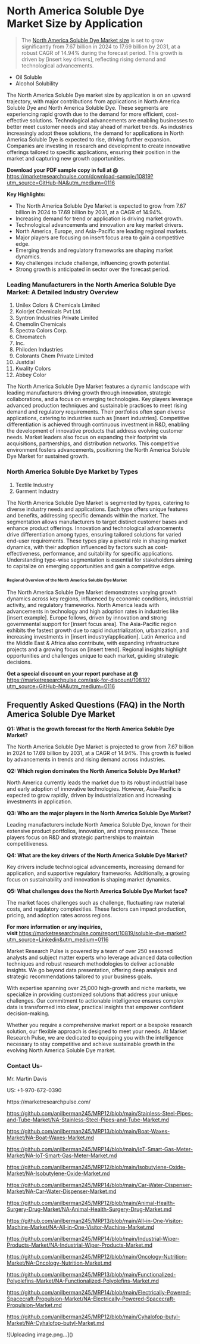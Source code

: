 <h1>North America Soluble Dye Market&nbsp;Size by Application</h1><blockquote><p>The <a href="https://marketresearchpulse.com/download-sample/10819?utm_source=GitHub-NA&amp;utm_medium=0116">North America Soluble Dye Market size</a> is set to grow significantly from 7.67 billion in 2024 to 17.69 billion by 2031, at a robust CAGR of 14.94% during the forecast period. This growth is driven by [insert key drivers], reflecting rising demand and technological advancements.</p></blockquote><ul><li>Oil Soluble<li> Alcohol Solubility</li></ul><p>The North America Soluble Dye market size by application is on an upward trajectory, with major contributions from applications in North America Soluble Dye and North America Soluble Dye. These segments are experiencing rapid growth due to the demand for more efficient, cost-effective solutions. Technological advancements are enabling businesses to better meet customer needs and stay ahead of market trends. As industries increasingly adopt these solutions, the demand for applications in North America Soluble Dye is expected to rise, driving further expansion. Companies are investing in research and development to create innovative offerings tailored to specific applications, ensuring their position in the market and capturing new growth opportunities.</p><p><strong>Download your PDF sample copy in full at @ </strong><a href="https://marketresearchpulse.com/download-sample/10819?utm_source=GitHub-NA&amp;utm_medium=0116">https://marketresearchpulse.com/download-sample/10819?utm_source=GitHub-NA&amp;utm_medium=0116</a></p><p><strong>Key Highlights: </strong></p><ul><li>The North America Soluble Dye Market is expected to grow from 7.67 billion in 2024 to 17.69 billion by 2031, at a CAGR of 14.94%.</li><li>Increasing demand for trend or application is driving market growth.</li><li>Technological advancements and innovation are key market drivers.</li><li>North America, Europe, and Asia-Pacific are leading regional markets.</li><li>Major players are focusing on insert focus area to gain a competitive edge.</li><li>Emerging trends and regulatory frameworks are shaping market dynamics.</li><li>Key challenges include challenge, influencing growth potential.</li><li>Strong growth is anticipated in sector over the forecast period.</li></ul><h3>Leading Manufacturers in the North America Soluble Dye Market: A Detailed Industry Overview</h3><ol><li>Unilex Colors & Chemicals Limited</li><li>Kolorjet Chemicals Pvt Ltd.</li><li>Syntron Industries Private Limited</li><li>Chemolin Chemicals</li><li>Spectra Colors Corp.</li><li>Chromatech</li><li>Inc.</li><li>Philoden Industries</li><li>Colorants Chem Private Limited</li><li>Justdial</li><li>Kwality Colors</li><li>Abbey Color</li></ol><div class="flex max-w-full flex-col flex-grow"><div class="min-h-8 text-message flex w-full flex-col items-end gap-2 whitespace-normal break-words [.text-message+&amp;]:mt-5" dir="auto" data-message-author-role="assistant" data-message-id="fd8432e4-4910-450d-b182-61b7bfb0a01f" data-message-model-slug="gpt-4o"><div class="flex w-full flex-col gap-1 empty:hidden first:pt-[3px]"><div class="markdown prose w-full break-words dark:prose-invert light"><p>The North America Soluble Dye Market features a dynamic landscape with leading manufacturers driving growth through innovation, strategic collaborations, and a focus on emerging technologies. Key players leverage advanced production techniques and sustainable practices to meet rising demand and regulatory requirements. Their portfolios often span diverse applications, catering to industries such as [insert industries]. Competitive differentiation is achieved through continuous investment in R&amp;D, enabling the development of innovative products that address evolving customer needs. Market leaders also focus on expanding their footprint via acquisitions, partnerships, and distribution networks. This competitive environment fosters advancements, positioning the North America Soluble Dye Market for sustained growth.</p></div></div></div></div><h3>North America Soluble Dye Market by Types</h3><ol><li>Textile Industry<li> Garment Industry</li></ol><div class="flex max-w-full flex-col flex-grow"><div class="min-h-8 text-message flex w-full flex-col items-end gap-2 whitespace-normal break-words [.text-message+&amp;]:mt-5" dir="auto" data-message-author-role="assistant" data-message-id="084470be-0bb7-4664-bddf-5156b4f41249" data-message-model-slug="gpt-4o-mini"><div class="flex w-full flex-col gap-1 empty:hidden first:pt-[3px]"><div class="markdown prose w-full break-words dark:prose-invert light"><p>The North America Soluble Dye Market is segmented by types, catering to diverse industry needs and applications. Each type offers unique features and benefits, addressing specific demands within the market. The segmentation allows manufacturers to target distinct customer bases and enhance product offerings. Innovation and technological advancements drive differentiation among types, ensuring tailored solutions for varied end-user requirements. These types play a pivotal role in shaping market dynamics, with their adoption influenced by factors such as cost-effectiveness, performance, and suitability for specific applications. Understanding type-wise segmentation is essential for stakeholders aiming to capitalize on emerging opportunities and gain a competitive edge.</p></div></div></div></div><h3><span style="font-size: 11px;">Regional Overview of the North America Soluble Dye Market</span></h3><div class="flex max-w-full flex-col flex-grow"><div class="min-h-8 text-message flex w-full flex-col items-end gap-2 whitespace-normal break-words [.text-message+&amp;]:mt-5" dir="auto" data-message-author-role="assistant" data-message-id="e9038762-ce64-4e30-91c9-9bd413514231" data-message-model-slug="gpt-4o-mini"><div class="flex w-full flex-col gap-1 empty:hidden first:pt-[3px]"><div class="markdown prose w-full break-words dark:prose-invert light"><p>The North America Soluble Dye Market demonstrates varying growth dynamics across key regions, influenced by economic conditions, industrial activity, and regulatory frameworks. North America leads with advancements in technology and high adoption rates in industries like [insert example]. Europe follows, driven by innovation and strong governmental support for [insert focus area]. The Asia-Pacific region exhibits the fastest growth due to rapid industrialization, urbanization, and increasing investments in [insert industry/application]. Latin America and the Middle East &amp; Africa also contribute, with expanding infrastructure projects and a growing focus on [insert trend]. Regional insights highlight opportunities and challenges unique to each market, guiding strategic decisions.</p></div></div></div></div><p><strong>Get a special discount on your report purchase at @ </strong><a href="https://marketresearchpulse.com/ask-for-discount/10819?utm_source=GitHub-NA&amp;utm_medium=0116">https://marketresearchpulse.com/ask-for-discount/10819?utm_source=GitHub-NA&amp;utm_medium=0116</a></p><h2>Frequently Asked Questions (FAQ) in the North America Soluble Dye Market</h2><p><strong>Q1: What is the growth forecast for the North America Soluble Dye Market?</strong></p><p>The North America Soluble Dye Market is projected to grow from 7.67 billion in 2024 to 17.69 billion by 2031, at a CAGR of 14.94%. This growth is fueled by advancements in trends and rising demand across industries.</p><p><strong>Q2: Which region dominates the North America Soluble Dye Market?</strong></p><p>North America currently leads the market due to its robust industrial base and early adoption of innovative technologies. However, Asia-Pacific is expected to grow rapidly, driven by industrialization and increasing investments in application.</p><p><strong>Q3: Who are the major players in the North America Soluble Dye Market?</strong></p><p>Leading manufacturers include North America Soluble Dye, known for their extensive product portfolios, innovation, and strong presence. These players focus on R&amp;D and strategic partnerships to maintain competitiveness.</p><p><strong>Q4: What are the key drivers of the North America Soluble Dye Market?</strong></p><p>Key drivers include technological advancements, increasing demand for application, and supportive regulatory frameworks. Additionally, a growing focus on sustainability and innovation is shaping market dynamics.</p><p><strong>Q5: What challenges does the North America Soluble Dye Market face?</strong></p><p>The market faces challenges such as challenge, fluctuating raw material costs, and regulatory complexities. These factors can impact production, pricing, and adoption rates across regions.</p><p><strong>For more information or any inquiries, visit&nbsp;</strong><a href="https://marketresearchpulse.com/report/10819/soluble-dye-market?utm_source=Linkedin&utm_medium=0116">https://marketresearchpulse.com/report/10819/soluble-dye-market?utm_source=Linkedin&utm_medium=0116</a></p><p>Market Research Pulse is powered by a team of over 250 seasoned analysts and subject matter experts who leverage advanced data collection techniques and robust research methodologies to deliver actionable insights. We go beyond data presentation, offering deep analysis and strategic recommendations tailored to your business goals.</p><p>With expertise spanning over 25,000 high-growth and niche markets, we specialize in providing customized solutions that address your unique challenges. Our commitment to actionable intelligence ensures complex data is transformed into clear, practical insights that empower confident decision-making.</p><p>Whether you require a comprehensive market report or a bespoke research solution, our flexible approach is designed to meet your needs. At Market Research Pulse, we are dedicated to equipping you with the intelligence necessary to stay competitive and achieve sustainable growth in the evolving North America Soluble Dye market.</p><h3><strong>Contact Us-</strong></h3><p>Mr. Martin Davis</p><p>US: +1-970-672-0390</p><p>https://marketresearchpulse.com/</p><p><a href="https://github.com/anilberman245/MRP12/blob/main/Stainless-Steel-Pipes-and-Tube-Market/NA-Stainless-Steel-Pipes-and-Tube-Market.md">https://github.com/anilberman245/MRP12/blob/main/Stainless-Steel-Pipes-and-Tube-Market/NA-Stainless-Steel-Pipes-and-Tube-Market.md</a></p><p><a href="https://github.com/anilberman245/MRP13/blob/main/Boat-Waxes-Market/NA-Boat-Waxes-Market.md">https://github.com/anilberman245/MRP13/blob/main/Boat-Waxes-Market/NA-Boat-Waxes-Market.md</a></p><p><a href="https://github.com/anilberman245/MRP14/blob/main/IoT-Smart-Gas-Meter-Market/NA-IoT-Smart-Gas-Meter-Market.md">https://github.com/anilberman245/MRP14/blob/main/IoT-Smart-Gas-Meter-Market/NA-IoT-Smart-Gas-Meter-Market.md</a></p><p><a href="https://github.com/anilberman245/MRP12/blob/main/Isobutylene-Oxide-Market/NA-Isobutylene-Oxide-Market.md">https://github.com/anilberman245/MRP12/blob/main/Isobutylene-Oxide-Market/NA-Isobutylene-Oxide-Market.md</a></p><p><a href="https://github.com/anilberman245/MRP14/blob/main/Car-Water-Dispenser-Market/NA-Car-Water-Dispenser-Market.md">https://github.com/anilberman245/MRP14/blob/main/Car-Water-Dispenser-Market/NA-Car-Water-Dispenser-Market.md</a></p><p><a href="https://github.com/anilberman245/MRP12/blob/main/Animal-Health-Surgery-Drug-Market/NA-Animal-Health-Surgery-Drug-Market.md">https://github.com/anilberman245/MRP12/blob/main/Animal-Health-Surgery-Drug-Market/NA-Animal-Health-Surgery-Drug-Market.md</a></p><p><a href="https://github.com/anilberman245/MRP13/blob/main/All-in-One-Visitor-Machine-Market/NA-All-in-One-Visitor-Machine-Market.md">https://github.com/anilberman245/MRP13/blob/main/All-in-One-Visitor-Machine-Market/NA-All-in-One-Visitor-Machine-Market.md</a></p><p><a href="https://github.com/anilberman245/MRP14/blob/main/Industrial-Wiper-Products-Market/NA-Industrial-Wiper-Products-Market.md">https://github.com/anilberman245/MRP14/blob/main/Industrial-Wiper-Products-Market/NA-Industrial-Wiper-Products-Market.md</a></p><p><a href="https://github.com/anilberman245/MRP12/blob/main/Oncology-Nutrition-Market/NA-Oncology-Nutrition-Market.md">https://github.com/anilberman245/MRP12/blob/main/Oncology-Nutrition-Market/NA-Oncology-Nutrition-Market.md</a></p><p><a href="https://github.com/anilberman245/MRP13/blob/main/Functionalized-Polyolefins-Market/NA-Functionalized-Polyolefins-Market.md">https://github.com/anilberman245/MRP13/blob/main/Functionalized-Polyolefins-Market/NA-Functionalized-Polyolefins-Market.md</a></p><p><a href="https://github.com/anilberman245/MRP14/blob/main/Electrically-Powered-Spacecraft-Propulsion-Market/NA-Electrically-Powered-Spacecraft-Propulsion-Market.md">https://github.com/anilberman245/MRP14/blob/main/Electrically-Powered-Spacecraft-Propulsion-Market/NA-Electrically-Powered-Spacecraft-Propulsion-Market.md</a></p><p><a href="https://github.com/anilberman245/MRP12/blob/main/Cyhalofop-butyl-Market/NA-Cyhalofop-butyl-Market.md">https://github.com/anilberman245/MRP12/blob/main/Cyhalofop-butyl-Market/NA-Cyhalofop-butyl-Market.md</a></p>
![Uploading image.png…]()
